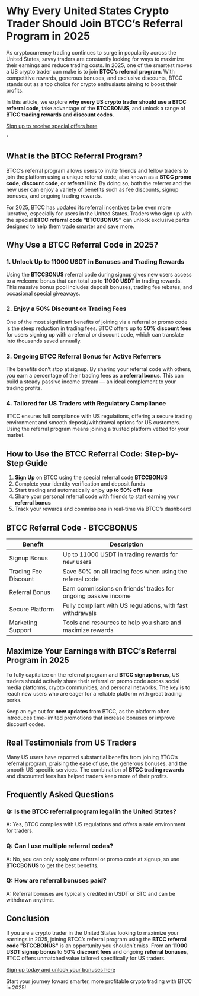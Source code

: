 
<h1>Why Every United States Crypto Trader Should Join BTCC’s Referral Program in 2025</h1>
<p>
As cryptocurrency trading continues to surge in popularity across the United States, savvy traders are constantly looking for ways to maximize their earnings and reduce trading costs. In 2025, one of the smartest moves a US crypto trader can make is to join <strong>BTCC’s referral program</strong>. With competitive rewards, generous bonuses, and exclusive discounts, BTCC stands out as a top choice for crypto enthusiasts aiming to boost their profits.
</p>
<p>
In this article, we explore <strong>why every US crypto trader should use a BTCC referral code</strong>, take advantage of the <strong>BTCCBONUS</strong>, and unlock a range of <strong>BTCC trading rewards</strong> and <strong>discount codes</strong>.
</p>
<p><a href="https://partner.btcc.com/us/c/BTCCBONUS/9303" target="_blank">Sign up to receive special offers here</a></p

<img src="https://images.mirror-media.xyz/publication-images/Poz8BlB9BgSoA-3eFI7xG.png?height=500&amp;width=1000" decoding="async" data-nimg="fill" class="css-xah9so" style="position: absolute; inset: 0px; box-sizing: border-box; padding: 0px; border: none; margin: auto; display: block; width: 0px; height: 0px; min-width: 100%; max-width: 100%; min-height: 100%; max-height: 100%;">" 
<h2>What is the BTCC Referral Program?</h2>
<p>
BTCC’s referral program allows users to invite friends and fellow traders to join the platform using a unique referral code, also known as a <strong>BTCC promo code</strong>, <strong>discount code</strong>, or <strong>referral link</strong>. By doing so, both the referrer and the new user can enjoy a variety of benefits such as fee discounts, signup bonuses, and ongoing trading rewards.
</p>
<p>
For 2025, BTCC has updated its referral incentives to be even more lucrative, especially for users in the United States. Traders who sign up with the special <strong>BTCC referral code "BTCCBONUS"</strong> can unlock exclusive perks designed to help them trade smarter and save more.
</p>
<h2>Why Use a BTCC Referral Code in 2025?</h2>
<h3>1. Unlock Up to <strong>11000 USDT</strong> in Bonuses and Trading Rewards</h3>
<p>
Using the <strong>BTCCBONUS</strong> referral code during signup gives new users access to a welcome bonus that can total up to <strong>11000 USDT</strong> in trading rewards. This massive bonus pool includes deposit bonuses, trading fee rebates, and occasional special giveaways.
</p>
<h3>2. Enjoy a <strong>50% Discount on Trading Fees</strong></h3>
<p>
One of the most significant benefits of joining via a referral or promo code is the steep reduction in trading fees. BTCC offers up to <strong>50% discount fees</strong> for users signing up with a referral or discount code, which can translate into thousands saved annually.
</p>
<h3>3. Ongoing <strong>BTCC Referral Bonus</strong> for Active Referrers</h3>
<p>
The benefits don’t stop at signup. By sharing your referral code with others, you earn a percentage of their trading fees as a <strong>referral bonus</strong>. This can build a steady passive income stream — an ideal complement to your trading profits.
</p>
<h3>4. Tailored for US Traders with Regulatory Compliance</h3>
<p>
BTCC ensures full compliance with US regulations, offering a secure trading environment and smooth deposit/withdrawal options for US customers. Using the referral program means joining a trusted platform vetted for your market.
</p>
<h2>How to Use the BTCC Referral Code: Step-by-Step Guide</h2>
<ol>
<li><strong>Sign Up</strong> on BTCC using the special referral code <strong>BTCCBONUS</strong></li>
<li>Complete your identity verification and deposit funds</li>
<li>Start trading and automatically enjoy <strong>up to 50% off fees</strong></li>
<li>Share your personal referral code with friends to start earning your <strong>referral bonus</strong></li>
<li>Track your rewards and commissions in real-time via BTCC’s dashboard</li>
</ol>
<h2>BTCC Referral Code - BTCCBONUS</h2>
<table>
<thead>
<tr>
<th>Benefit</th>
<th>Description</th>
</tr>
</thead>
<tbody>
<tr>
<td>Signup Bonus</td>
<td>Up to 11000 USDT in trading rewards for new users</td>
</tr>
<tr>
<td>Trading Fee Discount</td>
<td>Save 50% on all trading fees when using the referral code</td>
</tr>
<tr>
<td>Referral Bonus</td>
<td>Earn commissions on friends’ trades for ongoing passive income</td>
</tr>
<tr>
<td>Secure Platform</td>
<td>Fully compliant with US regulations, with fast withdrawals</td>
</tr>
<tr>
<td>Marketing Support</td>
<td>Tools and resources to help you share and maximize rewards</td>
</tr>
</tbody>
</table>
<h2>Maximize Your Earnings with BTCC’s Referral Program in 2025</h2>
<p>
To fully capitalize on the referral program and <strong>BTCC signup bonus</strong>, US traders should actively share their referral or promo code across social media platforms, crypto communities, and personal networks. The key is to reach new users who are eager for a reliable platform with great trading perks.
</p>
<p>
Keep an eye out for <strong>new updates</strong> from BTCC, as the platform often introduces time-limited promotions that increase bonuses or improve discount codes.
</p>
<h2>Real Testimonials from US Traders</h2>
<p>
Many US users have reported substantial benefits from joining BTCC’s referral program, praising the ease of use, the generous bonuses, and the smooth US-specific services. The combination of <strong>BTCC trading rewards</strong> and discounted fees has helped traders keep more of their profits.
</p>
<h2>Frequently Asked Questions</h2>
<h3>Q: Is the BTCC referral program legal in the United States?</h3>
<p>
A: Yes, BTCC complies with US regulations and offers a safe environment for traders.
</p>
<h3>Q: Can I use multiple referral codes?</h3>
<p>
A: No, you can only apply one referral or promo code at signup, so use <strong>BTCCBONUS</strong> to get the best benefits.
</p>
<h3>Q: How are referral bonuses paid?</h3>
<p>
A: Referral bonuses are typically credited in USDT or BTC and can be withdrawn anytime.
</p>
<h2>Conclusion</h2>
<p>
If you are a crypto trader in the United States looking to maximize your earnings in 2025, joining BTCC’s referral program using the <strong>BTCC referral code "BTCCBONUS"</strong> is an opportunity you shouldn’t miss. From an <strong>11000 USDT signup bonus</strong> to <strong>50% discount fees</strong> and ongoing <strong>referral bonuses</strong>, BTCC offers unmatched value tailored specifically for US traders.
</p>
<p>
<a href="https://partner.btcc.com/us/c/BTCCBONUS/9303" target="_blank" class="cta-button" rel="noopener noreferrer">
Sign up today and unlock your bonuses here
</a>
</p>
<p>
Start your journey toward smarter, more profitable crypto trading with BTCC in 2025!
</p>
</body>
</html>
